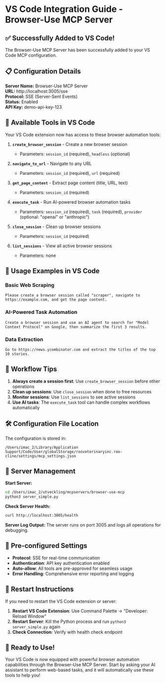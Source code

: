 # VS Code Integration Guide - Browser-Use MCP Server

## ✅ Successfully Added to VS Code!

The Browser-Use MCP Server has been successfully added to your VS Code MCP configuration.

## 📋 Configuration Details

**Server Name:** Browser-Use MCP Server  
**URL:** http://localhost:3005/sse  
**Protocol:** SSE (Server-Sent Events)  
**Status:** Enabled  
**API Key:** demo-api-key-123  

## 🔧 Available Tools in VS Code

Your VS Code extension now has access to these browser automation tools:

1. **`create_browser_session`** - Create a new browser session
   - Parameters: `session_id` (required), `headless` (optional)

2. **`navigate_to_url`** - Navigate to any URL
   - Parameters: `session_id` (required), `url` (required)

3. **`get_page_content`** - Extract page content (title, URL, text)
   - Parameters: `session_id` (required)

4. **`execute_task`** - Run AI-powered browser automation tasks
   - Parameters: `session_id` (required), `task` (required), `provider` (optional: "openai" or "anthropic")

5. **`close_session`** - Clean up browser sessions
   - Parameters: `session_id` (required)

6. **`list_sessions`** - View all active browser sessions
   - Parameters: none

## 🚀 Usage Examples in VS Code

### Basic Web Scraping
```
Please create a browser session called "scraper", navigate to https://example.com, and get the page content.
```

### AI-Powered Task Automation
```
Create a browser session and use an AI agent to search for "Model Context Protocol" on Google, then summarize the first 3 results.
```

### Data Extraction
```
Go to https://news.ycombinator.com and extract the titles of the top 10 stories.
```

## 🔄 Workflow Tips

1. **Always create a session first**: Use `create_browser_session` before other operations
2. **Clean up sessions**: Use `close_session` when done to free resources
3. **Monitor sessions**: Use `list_sessions` to see active sessions
4. **Use AI tasks**: The `execute_task` tool can handle complex workflows automatically

## 🛠️ Configuration File Location

The configuration is stored in:
```
/Users/imac_2/Library/Application Support/Code/User/globalStorage/rooveterinaryinc.roo-cline/settings/mcp_settings.json
```

## 🔧 Server Management

**Start Server:**
```bash
cd /Users/imac_2/utveckling/mcpservers/browser-use-mcp
python3 server_simple.py
```

**Check Server Health:**
```bash
curl http://localhost:3005/health
```

**Server Log Output:**
The server runs on port 3005 and logs all operations for debugging.

## 🎯 Pre-configured Settings

- **Protocol**: SSE for real-time communication
- **Authentication**: API key authentication enabled
- **Auto-allow**: All tools are pre-approved for seamless usage
- **Error Handling**: Comprehensive error reporting and logging

## 🔄 Restart Instructions

If you need to restart the VS Code extension or server:

1. **Restart VS Code Extension**: Use Command Palette → "Developer: Reload Window"
2. **Restart Server**: Kill the Python process and run `python3 server_simple.py` again
3. **Check Connection**: Verify with health check endpoint

## 🎉 Ready to Use!

Your VS Code is now equipped with powerful browser automation capabilities through the Browser-Use MCP Server. Start by asking your AI assistant to perform web-based tasks, and it will automatically use these tools to help you!